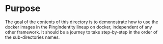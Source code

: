 # Purpose
The goal of the contents of this directory is to demonostrate how to use the docker images in the PingIndentity lineup on docker, independent of any other framework. It should be a journey to take step-by-step in the order of the sub-directories names.